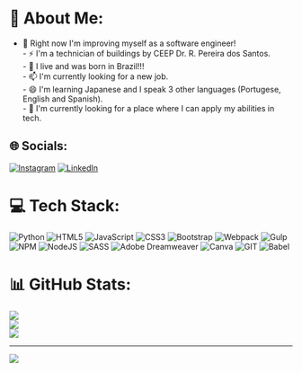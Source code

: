 # 💫 About Me:
- 💬 Right now I'm improving myself as a software engineer!<br>- ⚡ I'm a technician of buildings by CEEP Dr. R. Pereira dos Santos. <br>- 🌱 I live and was born in Brazil!!!<br>- 📫 I'm currently looking for a new job.<br>- 😄 I'm learning Japanese and I speak 3 other languages (Portugese, English and Spanish).<br>- 🔭 I'm currently looking for a place where I can apply my abilities in tech.


## 🌐 Socials:
[![Instagram](https://img.shields.io/badge/Instagram-%23E4405F.svg?logo=Instagram&logoColor=white)](https://instagram.com/mateusdiniz.s) [![LinkedIn](https://img.shields.io/badge/LinkedIn-%230077B5.svg?logo=linkedin&logoColor=white)](https://linkedin.com/in/MateusD) 

# 💻 Tech Stack:
![Python](https://img.shields.io/badge/python-3670A0?style=for-the-badge&logo=python&logoColor=ffdd54) ![HTML5](https://img.shields.io/badge/html5-%23E34F26.svg?style=for-the-badge&logo=html5&logoColor=white) ![JavaScript](https://img.shields.io/badge/javascript-%23323330.svg?style=for-the-badge&logo=javascript&logoColor=%23F7DF1E) ![CSS3](https://img.shields.io/badge/css3-%231572B6.svg?style=for-the-badge&logo=css3&logoColor=white) ![Bootstrap](https://img.shields.io/badge/bootstrap-%238511FA.svg?style=for-the-badge&logo=bootstrap&logoColor=white) ![Webpack](https://img.shields.io/badge/webpack-%238DD6F9.svg?style=for-the-badge&logo=webpack&logoColor=black) ![Gulp](https://img.shields.io/badge/GULP-%23CF4647.svg?style=for-the-badge&logo=gulp&logoColor=white) ![NPM](https://img.shields.io/badge/NPM-%23CB3837.svg?style=for-the-badge&logo=npm&logoColor=white) ![NodeJS](https://img.shields.io/badge/node.js-6DA55F?style=for-the-badge&logo=node.js&logoColor=white) ![SASS](https://img.shields.io/badge/SASS-hotpink.svg?style=for-the-badge&logo=SASS&logoColor=white) ![Adobe Dreamweaver](https://img.shields.io/badge/Adobe%20Dreamweaver-FF61F6.svg?style=for-the-badge&logo=Adobe%20Dreamweaver&logoColor=white) ![Canva](https://img.shields.io/badge/Canva-%2300C4CC.svg?style=for-the-badge&logo=Canva&logoColor=white) ![GIT](https://img.shields.io/badge/Git-fc6d26?style=for-the-badge&logo=git&logoColor=white) ![Babel](https://img.shields.io/badge/Babel-F9DC3e?style=for-the-badge&logo=babel&logoColor=black)
# 📊 GitHub Stats:
![](https://github-readme-stats.vercel.app/api?username=MateusCastroDiniz&theme=dark&hide_border=true&include_all_commits=true&count_private=false)<br/>
![](https://github-readme-streak-stats.herokuapp.com/?user=MateusCastroDiniz&theme=dark&hide_border=true)<br/>
![](https://github-readme-stats.vercel.app/api/top-langs/?username=MateusCastroDiniz&theme=dark&hide_border=true&include_all_commits=true&count_private=false&layout=compact)

---
[![](https://visitcount.itsvg.in/api?id=MateusCastroDiniz&icon=2&color=8)](https://visitcount.itsvg.in)

<!-- Proudly created with GPRM ( https://gprm.itsvg.in ) -->
